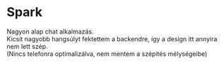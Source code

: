 # Spark
Nagyon alap chat alkalmazás.<br>
Kicsit nagyobb hangsúlyt fektettem a backendre, így a design itt annyira nem lett szép.<br>
(Nincs telefonra optimalizálva, nem mentem a szépítés mélységeibe)
